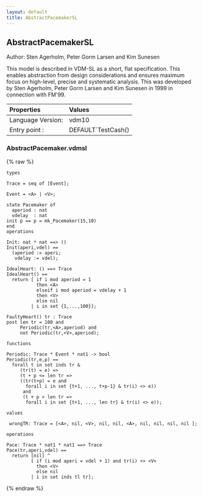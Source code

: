 ```yaml
---
layout: default
title: AbstractPacemakerSL
---
```


## AbstractPacemakerSL
Author: Sten Agerholm, Peter Gorm Larsen and Kim Sunesen


This model is described in VDM-SL as a short, flat specification. 
This enables abstraction from design considerations and ensures 
maximum focus on high-level, precise and systematic analysis. This
was developed by Sten Agerholm, Peter Gorm Larsen and Kim Sunesen 
in 1999 in connection with FM'99.


| Properties | Values          |
| :------------ | :---------- |
|Language Version:| vdm10|
|Entry point     :| DEFAULT`TestCash()|


### AbstractPacemaker.vdmsl

{% raw %}
~~~
types

Trace = seq of [Event];

Event = <A> | <V>;

state Pacemaker of
  aperiod : nat 
  vdelay  : nat
init p == p = mk_Pacemaker(15,10)
end
operations

Init: nat * nat ==> ()
Init(aperi,vdel) ==
  (aperiod := aperi;
   vdelay := vdel);
    
IdealHeart: () ==> Trace
IdealHeart() ==
  return [ if i mod aperiod = 1
           then <A>
           elseif i mod aperiod = vdelay + 1
           then <V>
           else nil
         | i in set {1,...,100}];
     
FaultyHeart() tr : Trace
post len tr = 100 and
     Periodic(tr,<A>,aperiod) and 
     not Periodic(tr,<V>,aperiod); 
         
functions

Periodic: Trace * Event * nat1 -> bool
Periodic(tr,e,p) ==
  forall t in set inds tr &
     (tr(t) = e) =>
     (t + p <= len tr =>
     ((tr(t+p) = e and
       forall i in set {t+1, ..., t+p-1} & tr(i) <> e))
      and
      (t + p > len tr =>
       forall i in set {t+1, ..., len tr} & tr(i) <> e));
       
values

 wrongTR: Trace = [<A>, nil, <V>, nil, nil, <A>, nil, nil, nil, nil ];
  
operations

Pace: Trace * nat1 * nat1 ==> Trace
Pace(tr,aperi,vdel) ==
  return [nil] ^
         [ if (i mod aperi = vdel + 1) and tr(i) <> <V> 
           then <V>
           else nil
         | i in set inds tl tr];
~~~
{% endraw %}

